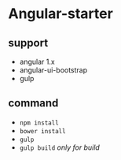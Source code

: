 # Angular-starter

## support
+ angular 1.x
+ angular-ui-bootstrap
+ gulp

## command
+ `npm install`
+ `bower install`
+ `gulp`
+ `gulp build` *only for build*